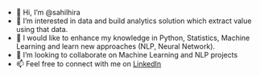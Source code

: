 - 👋 Hi, I’m @sahilhira
- 👀 I’m interested in data and build analytics solution which extract value using that data.
- 🌱 I would like to enhance my knowledge in Python, Statistics, Machine Learning and learn new approaches (NLP, Neural Network). 
- 💞️ I’m looking to collaborate on Machine Learning and NLP projects
- 📫 Feel free to connect with me on [LinkedIn](https://www.linkedin.com/in/sahilhira/)
 
<!---
sahilhira/sahilhira is a ✨ special ✨ repository because its `README.md` (this file) appears on your GitHub profile.
You can click the Preview link to take a look at your changes.
--->
